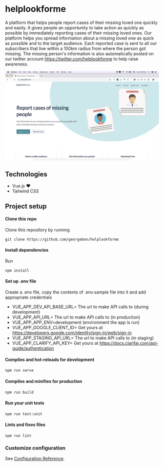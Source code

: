 # helplookforme

A platform that helps people report cases of their missing loved one quickly and easily. It gives people an opportunity to take action as quickly as possible by immediately reporting cases of their missing loved ones. Our platform helps you spread information about a missing loved one as quick as possible and to the target audience. Each reported case is sent to all our subscribers that live within a 100km radius from where the person got missing. The missing person's information is also automatically posted on our twitter account https://twitter.com/helplookforme to help raise awareness.

![Screen shot](screenshot/helplookforme.jpeg)

## Technologies
- Vue.js :heart:
- Tailwind CSS

## Project setup

#### Clone this repo
Clone this repository by running 
```
git clone https://github.com/georgeben/helplookforme
```

#### Install dependencies
Run
```
npm install
```

#### Set up .env file
Create a .env file, copy the contents of .env.sample file into it and add appropriate credentials
- VUE_APP_DEV_API_BASE_URL= The url to make API calls to (during development)
- VUE_APP_API_URL= The url to make API calls to (in production)
- VUE_APP_APP_ENV=development (environment the app is run)
- VUE_APP_GOOGLE_CLIENT_ID= Get yours at https://developers.google.com/identity/sign-in/web/sign-in
- VUE_APP_STAGING_API_URL= The url to make API calls to (in staging)
- VUE_APP_CLARIFY_API_KEY= Get yours at https://docs.clarifai.com/api-guide/authentication

#### Compiles and hot-reloads for development
```
npm run serve
```

#### Compiles and minifies for production
```
npm run build
```

#### Run your unit tests
```
npm run test:unit
```

#### Lints and fixes files
```
npm run lint
```

### Customize configuration
See [Configuration Reference](https://cli.vuejs.org/config/).
